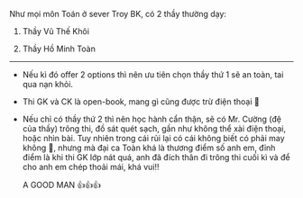 Như mọi môn Toán ở sever Troy BK, có 2 thầy thường dạy:

1. Thầy Vũ Thế Khôi

2. Thầy Hồ Minh Toàn

---

- Nếu kì đó offer 2 options thì nên ưu tiên chọn thầy thứ 1 sẽ an toàn, tai qua nạn khỏi.

- Thi GK và CK là open-book, mang gì cũng được trừ điện thoại 🤣

- Nếu chỉ có thầy thứ 2 thì nên học hành cẩn thận, sẽ có Mr. Cường (đệ của thầy) trông thi, đồ sát quét sạch, gần như không thể xài điện thoại, hoặc nhìn bài. Tuy nhiên trong cái rủi lại có cái không biết có phải may không 🙂, nhưng mà đại ca Toàn khá là thương điểm số anh em, đỉnh điểm là khi thi GK lớp nát quá, anh đã đích thân đi trông thi cuối kì và để cho anh em chép thoải mái, khá vui!! 
  
  A GOOD MAN 👍👍👍
